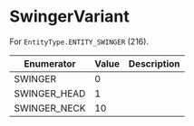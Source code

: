 # SwingerVariant

For `EntityType.ENTITY_SWINGER` (216). 

| Enumerator | Value | Description |
| - | - | - |
| SWINGER | 0 |  |
| SWINGER_HEAD | 1 |  |
| SWINGER_NECK | 10 |  |
